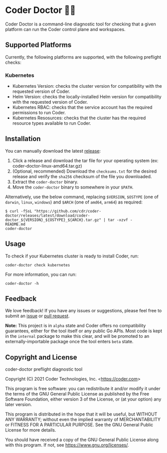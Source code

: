 # Coder Doctor 🧑‍⚕️

Coder Doctor is a command-line diagnostic tool for checking that a
given platform can run the Coder control plane and workspaces.

## Supported Platforms

Currently, the following platforms are supported, with the following
preflight checks:

### Kubernetes

- Kubernetes Version: checks the cluster version for compatibility
with the requested version of Coder.
- Helm Version: checks the locally-installed Helm version for
compatibility with the requested version of Coder.
- Kubernetes RBAC: checks that the service account has the required
permissions to run Coder.
- Kubernetes Resosurces: checks that the cluster has the required
resource types available to run Coder.

## Installation

You can manually download the latest [release](https://github.com/cdr/coder-doctor/releases):

1. Click a release and download the tar file for your operating system
   (ex: coder-doctor-linux-amd64.tar.gz)
1. (Optional, recommended) Download the `checksums.txt` for the desired
   release and verify the `sha256` checksum of the file you downloaded.
1. Extract the `coder-doctor` binary.
1. Move the `coder-doctor` binary to somewhere in your `$PATH`.

Alternatively, use the below command, replacing `$VERSION`, `$OSTYPE`
(one of `darwin`, `linux`, `windows`) and `$ARCH` (one of `amd64`, `arm64`)
as required:

```shell-session
$ curl -fSsL "https://github.com/cdr/coder-doctor/releases/latest/download/coder-doctor_${VERSION}_${OSTYPE}_${ARCH}.tar.gz" | tar -xzvf -
README.md
coder-doctor
```

## Usage

To check if your Kubernetes cluster is ready to install Coder, run:

```console
coder-doctor check kubernetes
```

For more information, you can run:

```console
coder-doctor -h
```

## Feedback

We love feedback! If you have any issues or suggestions, please feel
free to submit an [issue](https://github.com/cdr/coder-doctor/issues) or [pull request](https://github.com/cdr/coder-doctor/pulls).

**Note:** This project is in `alpha` state and Coder offers no
compatibility guarantees, either for the tool itself or any public Go
APIs. Most code is kept in the `internal` package to make this clear,
and will be promoted to an externally-importable package once the tool
enters `beta` state.

## Copyright and License

coder-doctor preflight diagnostic tool

Copyright (C) 2021 Coder Technologies, Inc. &lt;https://coder.com&gt;

This program is free software: you can redistribute it and/or modify
it under the terms of the GNU General Public License as published by
the Free Software Foundation, either version 3 of the License, or
(at your option) any later version.

This program is distributed in the hope that it will be useful,
but WITHOUT ANY WARRANTY; without even the implied warranty of
MERCHANTABILITY or FITNESS FOR A PARTICULAR PURPOSE.  See the
GNU General Public License for more details.

You should have received a copy of the GNU General Public License
along with this program.  If not, see <https://www.gnu.org/licenses/>.
